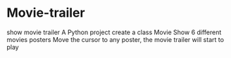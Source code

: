 # Movie-trailer
show movie trailer
A Python project create a class Movie 
Show 6 different movies posters 
Move the cursor to any poster, the movie trailer will start to play 

